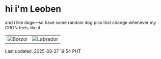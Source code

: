 # hi i'm Leoben

and i like dogs—so have some random dog pics that change whenever my CRON feels like it

|  |  |
|--------|----------|
| ![Borzoi](https://random-dog-vercel.vercel.app/api/random-borzoi?v=1756295649) | ![Labrador](https://random-dog-vercel.vercel.app/api/random-labrador?v=1756295649) |

Last updated: 2025-08-27 19:54 PHT
